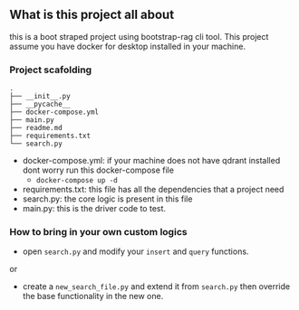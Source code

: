 ## What is this project all about

this is a boot straped project using bootstrap-rag cli tool. This project assume you have docker for desktop installed in your machine.

### Project scafolding
```
.
├── __init__.py
├── __pycache__
├── docker-compose.yml
├── main.py
├── readme.md
├── requirements.txt
└── search.py
```
- docker-compose.yml: if your machine does not have qdrant installed dont worry run this docker-compose file
  - `docker-compose up -d`
- requirements.txt: this file has all the dependencies that a project need
- search.py: the core logic is present in this file
- main.py: this is the driver code to test.

### How to bring in your own custom logics
- open `search.py` and modify your `insert` and `query` functions. 

or

- create a `new_search_file.py` and extend it from `search.py` then override the base functionality in the new one.



